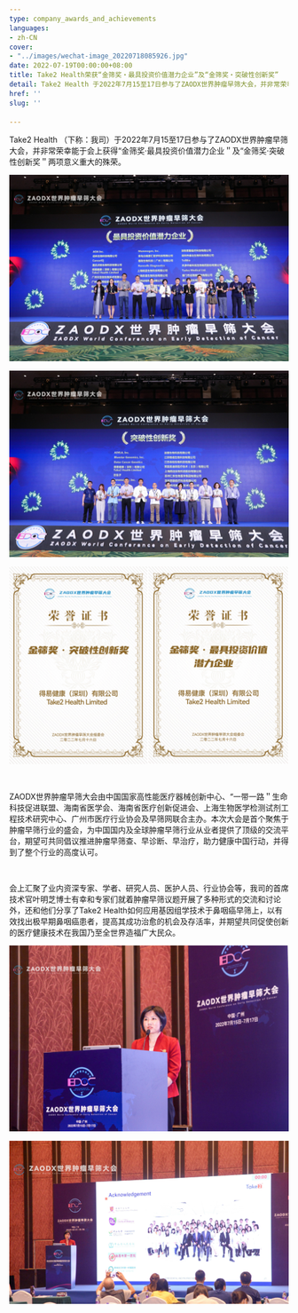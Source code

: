 ```yaml
---
type: company_awards_and_achievements
languages:
- zh-CN
cover:
- "../images/wechat-image_20220718085926.jpg"
date: 2022-07-19T00:00:00+08:00
title: Take2 Health荣获“金筛奖‧最具投资价值潜力企业”及“金筛奖‧突破性创新奖”
detail: Take2 Health 于2022年7月15至17日参与了ZAODX世界肿瘤早筛大会，并非常荣幸能于会上获得“金筛奖‧最具投资价值潜力企业＂及“金筛奖‧突破性创新奖＂两项意义重大的殊荣。
href: ''
slug: ''

---
```

Take2 Health （下称：我司）于2022年7月15至17日参与了ZAODX世界肿瘤早筛大会，并非常荣幸能于会上获得“金筛奖‧最具投资价值潜力企业＂及“金筛奖‧突破性创新奖＂两项意义重大的殊荣。

![](../images/6e5f14e2a3b245c8227f62fb02c2e26.jpg)

![](../images/a4b5b6eebb66da42767c97aa7941e35.jpg)

![](../images/wechat-image_20220718154312.jpg)

<br/>

ZAODX世界肿瘤早筛大会由中国国家高性能医疗器械创新中心、“一带一路＂生命科技促进联盟、海南省医学会、海南省医疗创新促进会、上海生物医学检测试剂工程技术研究中心、广州市医疗行业协会及早筛网联合主办。本次大会是首个聚焦于肿瘤早筛行业的盛会，为中国国内及全球肿瘤早筛行业从业者提供了顶级的交流平台，期望可共同倡议推进肿瘤早筛查、早诊断、早治疗，助力健康中国行动，并得到了整个行业的高度认可。

<br/>

会上汇聚了业内资深专家、学者、研究人员、医护人员、行业协会等，我司的首席技术官叶明芝博士有幸和专家们就着肿瘤早筛议题开展了多种形式的交流和讨论外，还和他们分享了Take2 Health如何应用基因组学技术于鼻咽癌早筛上，以有效找出极早期鼻咽癌患者，提高其成功治愈的机会及存活率，并期望共同促使创新的医疗健康技术在我国乃至全世界造福广大民众。

![](../images/wechat-image_20220718085926.jpg)

![](../images/wechat-image_20220718085738_crop.jpg)
